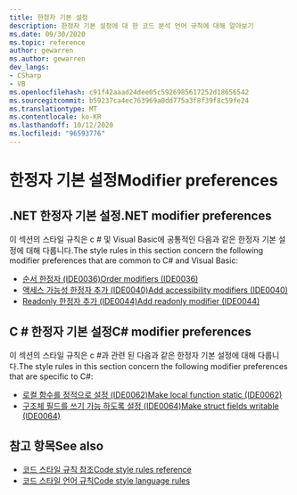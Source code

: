 ```yaml
---
title: 한정자 기본 설정
description: 한정자 기본 설정에 대 한 코드 분석 언어 규칙에 대해 알아보기
ms.date: 09/30/2020
ms.topic: reference
author: gewarren
ms.author: gewarren
dev_langs:
- CSharp
- VB
ms.openlocfilehash: c91f42aaad24dee05c5926985617252d18656542
ms.sourcegitcommit: b59237ca4ec763969a0dd775a3f8f39f8c59fe24
ms.translationtype: MT
ms.contentlocale: ko-KR
ms.lasthandoff: 10/12/2020
ms.locfileid: "96593776"
---
```

# <a name="modifier-preferences"></a><span data-ttu-id="b789a-103">한정자 기본 설정</span><span class="sxs-lookup"><span data-stu-id="b789a-103">Modifier preferences</span></span>

## <a name="net-modifier-preferences"></a><span data-ttu-id="b789a-104">.NET 한정자 기본 설정</span><span class="sxs-lookup"><span data-stu-id="b789a-104">.NET modifier preferences</span></span>

<span data-ttu-id="b789a-105">이 섹션의 스타일 규칙은 c # 및 Visual Basic에 공통적인 다음과 같은 한정자 기본 설정에 대해 다룹니다.</span><span class="sxs-lookup"><span data-stu-id="b789a-105">The style rules in this section concern the following modifier preferences that are common to C# and Visual Basic:</span></span>

- [<span data-ttu-id="b789a-106">순서 한정자 (IDE0036)</span><span class="sxs-lookup"><span data-stu-id="b789a-106">Order modifiers (IDE0036)</span></span>](ide0036.md)
- [<span data-ttu-id="b789a-107">액세스 가능성 한정자 추가 (IDE0040)</span><span class="sxs-lookup"><span data-stu-id="b789a-107">Add accessibility modifiers (IDE0040)</span></span>](ide0040.md)
- [<span data-ttu-id="b789a-108">Readonly 한정자 추가 (IDE0044)</span><span class="sxs-lookup"><span data-stu-id="b789a-108">Add readonly modifier (IDE0044)</span></span>](ide0044.md)

## <a name="c-modifier-preferences"></a><span data-ttu-id="b789a-109">C # 한정자 기본 설정</span><span class="sxs-lookup"><span data-stu-id="b789a-109">C# modifier preferences</span></span>

<span data-ttu-id="b789a-110">이 섹션의 스타일 규칙은 c #과 관련 된 다음과 같은 한정자 기본 설정에 대해 다룹니다.</span><span class="sxs-lookup"><span data-stu-id="b789a-110">The style rules in this section concern the following modifier preferences that are specific to C#:</span></span>

- [<span data-ttu-id="b789a-111">로컬 함수를 정적으로 설정 (IDE0062)</span><span class="sxs-lookup"><span data-stu-id="b789a-111">Make local function static (IDE0062)</span></span>](ide0062.md)
- [<span data-ttu-id="b789a-112">구조체 필드를 쓰기 가능 하도록 설정 (IDE0064)</span><span class="sxs-lookup"><span data-stu-id="b789a-112">Make struct fields writable (IDE0064)</span></span>](ide0064.md)

## <a name="see-also"></a><span data-ttu-id="b789a-113">참고 항목</span><span class="sxs-lookup"><span data-stu-id="b789a-113">See also</span></span>

- [<span data-ttu-id="b789a-114">코드 스타일 규칙 참조</span><span class="sxs-lookup"><span data-stu-id="b789a-114">Code style rules reference</span></span>](index.md)
- [<span data-ttu-id="b789a-115">코드 스타일 언어 규칙</span><span class="sxs-lookup"><span data-stu-id="b789a-115">Code style language rules</span></span>](language-rules.md)
